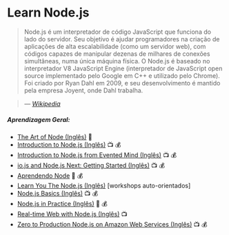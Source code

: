 # Learn Node.js

> Node.js é um interpretador de código JavaScript que funciona do lado do servidor. Seu objetivo é ajudar programadores na criação de aplicações de alta escalabilidade (como um servidor web), com códigos capazes de manipular dezenas de milhares de conexões simultâneas, numa única máquina física. O Node.js é baseado no interpretador V8 JavaScript Engine (interpretador de JavaScript open source implementado pelo Google em C++ e utilizado pelo Chrome). Foi criado por Ryan Dahl em 2009, e seu desenvolvimento é mantido pela empresa Joyent, onde Dahl trabalha.

><cite>&#8212; [Wikipedia](https://pt.wikipedia.org/wiki/Node.js)</cite>

##### Aprendizagem Geral:

* [The Art of Node (Inglês)](https://github.com/maxogden/art-of-node#the-art-of-node) :book:
* [Introduction to Node.js (Inglês)](http://www.pluralsight.com/courses/node-intro) :tv: :moneybag:
* [Introduction to Node.js from Evented Mind (Inglês)](https://www.eventedmind.com/classes/introduction-to-node-js-4c0326de) :tv: :moneybag:
* [io.js and Node.js Next: Getting Started (Inglês)](http://www.pluralsight.com/courses/running-node-applications-io-js) :tv: :moneybag:
* [Aprendendo Node](https://www.amazon.com.br/Aprendendo-Node-Shelley-Powers/dp/8575225405/ref=sr_1_1?ie=UTF8&qid=1492986066&sr=8-1&keywords=Shelley+Powers) :book: :moneybag:
* [Learn You The Node.js (Inglês)](https://github.com/workshopper/learnyounode) [workshops auto-orientados]
* [Node.js Basics (Inglês)](http://teamtreehouse.com/library/nodejs-basics) :tv: :moneybag:
* [Node.js in Practice (Inglês)](https://www.amazon.com.br/Node-js-Practice-Alex-R-Young/dp/1617290939/ref=sr_1_2?ie=UTF8&qid=1492986204&sr=8-2&keywords=Alex+R.+Young+Marc+Harter) :book: :moneybag:
* [Real-time Web with Node.js (Inglês)](https://www.codeschool.com/courses/real-time-web-with-node-js) :tv:
* [Zero to Production Node.js on Amazon Web Services (Inglês)](https://frontendmasters.com/courses/production-node-aws/) :tv: :moneybag:
